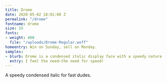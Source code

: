 ```yaml
---
title: Drome
date: 2020-05-02 18:01:00 Z
permalink: "/drome"
fontname: drome
size: 15
fonts:
- weight: 400
  file: "/uploads/Drome-Regular.woff"
homeentry: Win on Sunday, sell on Monday.
samples:
- blurb: Drome is a condensed italic display face with a speedy nature.
  entry: I feel the need—the need for speed!
---
```


A speedy condensed italic for fast dudes.